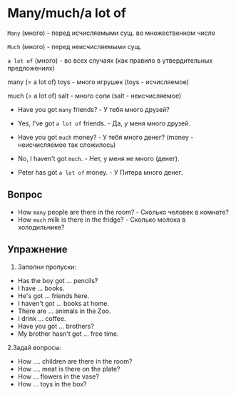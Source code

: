 # Many/much/a lot of


`Many` (много) - перед исчисляемыми сущ. во множественном числе

`Much` (много) - перед неисчисляемыми сущ.

`a lot of` (много) - во всех случаях (как правило в утвердительных предложениях)

many (= a lot of) toys - много игрушек (toys - исчисляемое)

much (= a lot of) salt - много соли (salt - неисчисляемое)


- Have you got `many` friends? - У тебя много друзей?
- Yes, I've got `a lot of` friends. - Да, у меня много друзей.

- Have you got `much` money? - У тебя много денег? (money - неисчисляемое так сложилось)
- No, I haven't got `much`. - Нет, у меня не много (денег).

- Peter has got `a lot of` money. - У Питера много денег.

## Вопрос

- How `many` people are there in the room? - Сколько человек в комнате?
- How `much` milk is there in the fridge? - Сколько молока в холодильнике?



## Упражнение

1. Заполни пропуски:
- Has the boy got ... pencils?
- I have ... books.
- He's got ... friends here.
- I haven't got ... books at home.
- There are ... animals in the Zoo.
- I drink ... coffee.
- Have you got ... brothers?
- My brother hasn't got ... free time.

2.Задай вопросы:
- How .... children are there in the room?
- How .... meat is there on the plate?
- How ... flowers in the vase?
- How ... toys in the box?
